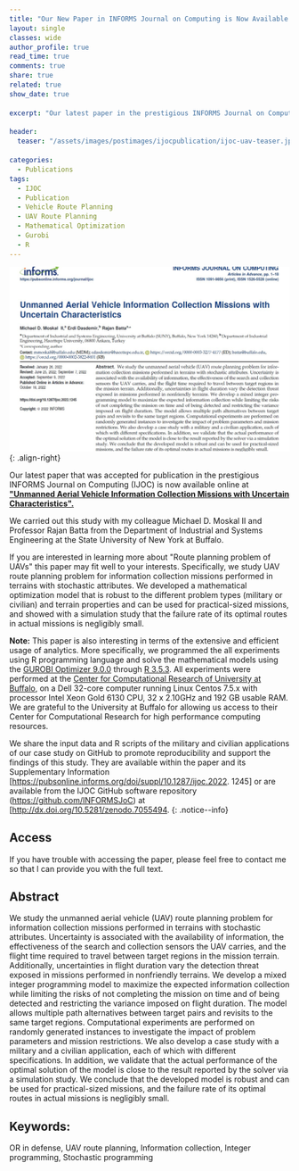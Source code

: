 ```yaml
---
title: "Our New Paper in INFORMS Journal on Computing is Now Available Online"
layout: single
classes: wide
author_profile: true
read_time: true
comments: true
share: true
related: true
show_date: true

excerpt: "Our latest paper in the prestigious INFORMS Journal on Computing (IJOC) is now available online."

header:
  teaser: "/assets/images/postimages/ijocpublication/ijoc-uav-teaser.jpg"

categories:
  - Publications
tags:
  - IJOC
  - Publication
  - Vehicle Route Planning
  - UAV Route Planning
  - Mathematical Optimization
  - Gurobi
  - R
---
```


 ![Screenshot of Journal Paper Page](/assets/images/postimages/ijocpublication/ijoc-uav-screenshot.jpg){: .align-right}

Our latest paper that was accepted for publication in the prestigious INFORMS Journal on Computing (IJOC) is now available online at **["Unmanned Aerial Vehicle Information Collection Missions with Uncertain Characteristics".](https://pubsonline.informs.org/doi/10.1287/ijoc.2022.1245)**

We carried out this study with my colleague Michael D. Moskal II and Professor Rajan Batta from the Department of Industrial and Systems Engineering at the State University of New York at Buffalo.

If you are interested in learning more about "Route planning problem of UAVs" this paper may fit well to your interests. Specifically, we study UAV route planning problem for information collection missions performed in terrains with stochastic attributes. We developed a mathematical optimization model that is robust to the different problem types (military or civilian) and terrain properties and can be used for practical-sized missions, and showed with a simulation study that the failure rate of its optimal routes in actual missions is negligibly small.

<i class="far fa-sticky-note"></i> **Note:** This paper is also interesting in terms of the extensive and efficient usage of analytics. More specifically, we programmed the all experiments using R programming language and solve the mathematical models using the [GUROBI Optimizer 9.0.0](https://www.gurobi.com/) through [R 3.5.3](https://www.r-project.org/). All experiments were performed at the [Center for Computational Research of University at Buffalo](http://hdl.handle.net/10477/79221), on a Dell 32-core computer running Linux Centos 7.5.x with processor Intel Xeon Gold 6130 CPU, 32 x 2.10GHz and 192 GB usable RAM. We are grateful to the University at Buffalo for allowing us access to their Center for Computational Research for high performance computing resources.

We share the input data and R scripts of the military and civilian applications of our case study on GitHub to promote reproducibility and support the findings of this study. They are available within the paper and its Supplementary Information [https://pubsonline.informs.org/doi/suppl/10.1287/ijoc.2022. 1245] or are available from the IJOC GitHub software repository (https://github.com/INFORMSJoC) at [http://dx.doi.org/10.5281/zenodo.7055494.
{: .notice--info}

## Access
If you have trouble with accessing the paper, please feel free to contact me so that I can provide you with the full text.

## Abstract

We study the unmanned aerial vehicle (UAV) route planning problem for information collection missions performed in terrains with stochastic attributes. Uncertainty is associated with the availability of information, the effectiveness of the search and collection sensors the UAV carries, and the flight time required to travel between target regions in the mission terrain. Additionally, uncertainties in flight duration vary the detection threat exposed in missions performed in nonfriendly terrains. We develop a mixed integer programming model to maximize the expected information collection while limiting the risks of not completing the mission on time and of being detected and restricting the variance imposed on flight duration. The model allows multiple path alternatives between target pairs and revisits to the same target regions. Computational experiments are performed on randomly generated instances to investigate the impact of problem parameters and mission restrictions. We also develop a case study with a military and a civilian application, each of which with different specifications. In addition, we validate that the actual performance of the optimal solution of the model is close to the result reported by the solver via a simulation study. We conclude that the developed model is robust and can be used for practical-sized missions, and the failure rate of its optimal routes in actual missions is negligibly small.

## Keywords:
OR in defense, UAV route planning, Information collection, Integer programming, Stochastic programming
